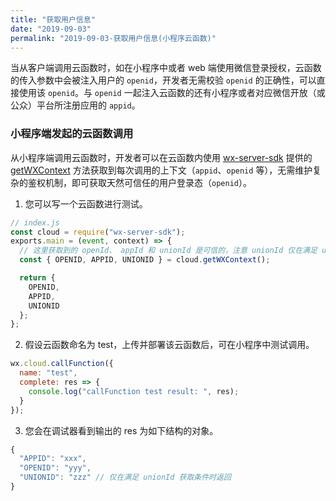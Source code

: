 ```yaml
---
title: "获取用户信息"
date: "2019-09-03"
permalink: "2019-09-03-获取用户信息(小程序云函数)"
---
```


当从客户端调用云函数时，如在小程序中或者 web 端使用微信登录授权，云函数的传入参数中会被注入用户的 `openid`，开发者无需校验 `openid` 的正确性，可以直接使用该 `openid`。与 `openid` 一起注入云函数的还有小程序或者对应微信开放（或公众）平台所注册应用的 `appid`。

### 小程序端发起的云函数调用

从小程序端调用云函数时，开发者可以在云函数内使用 [wx-server-sdk](https://developers.weixin.qq.com/miniprogram/dev/wxcloud/guide/functions/wx-server-sdk.html) 提供的 [getWXContext](https://developers.weixin.qq.com/miniprogram/dev/wxcloud/reference-server-api/utils/getWXContext.html) 方法获取到每次调用的上下文（`appid`、`openid` 等），无需维护复杂的鉴权机制，即可获取天然可信任的用户登录态（`openid`）。

1. 您可以写一个云函数进行测试。

```js
// index.js
const cloud = require("wx-server-sdk");
exports.main = (event, context) => {
  // 这里获取到的 openId、 appId 和 unionId 是可信的，注意 unionId 仅在满足 unionId 获取条件时返回
  const { OPENID, APPID, UNIONID } = cloud.getWXContext();

  return {
    OPENID,
    APPID,
    UNIONID
  };
};
```

2. 假设云函数命名为 test，上传并部署该云函数后，可在小程序中测试调用。

```js
wx.cloud.callFunction({
  name: "test",
  complete: res => {
    console.log("callFunction test result: ", res);
  }
});
```

3. 您会在调试器看到输出的 res 为如下结构的对象。

```js
{
  "APPID": "xxx",
  "OPENID": "yyy",
  "UNIONID": "zzz" // 仅在满足 unionId 获取条件时返回
}
```
